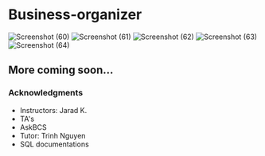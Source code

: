# Business-organizer
![Screenshot (60)](https://github.com/Marinah1031/Business-organizer/assets/125934804/3b697609-5ead-4972-818d-d62c88fd1d50)
![Screenshot (61)](https://github.com/Marinah1031/Business-organizer/assets/125934804/84fb75cf-eb79-4e3c-abc7-757fc5d646f2)
![Screenshot (62)](https://github.com/Marinah1031/Business-organizer/assets/125934804/6c6bb9eb-4cd4-4279-ac95-6ef55f6a8e13)
![Screenshot (63)](https://github.com/Marinah1031/Business-organizer/assets/125934804/862ce078-6149-49bb-aadc-75d87000b4a6)
![Screenshot (64)](https://github.com/Marinah1031/Business-organizer/assets/125934804/8b7ccdda-02fa-490e-8e61-a320feb95f57)

## More coming soon...

### Acknowledgments
- Instructors: Jarad K.
- TA's
- AskBCS
- Tutor: Trinh Nguyen
- SQL documentations
